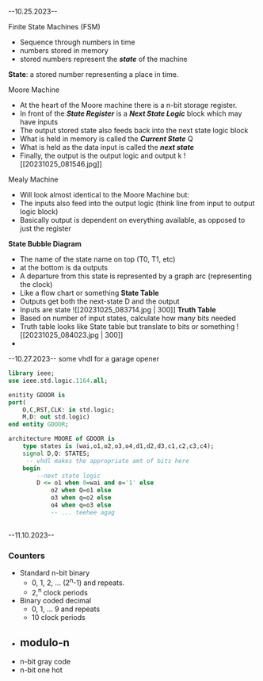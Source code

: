 --10.25.2023--

Finite State Machines (FSM)
- Sequence through numbers in time
- numbers stored in memory
- stored numbers represent the ***state*** of the machine

**State**: a stored number representing a place in time.

Moore Machine
- At the heart of the Moore machine there is a n-bit storage register.
- In front of the ***State Register*** is a ***Next State Logic*** block which may have inputs
- The output stored state also feeds back into the next state logic block
- What is held in memory is called the ***Current State*** Q
- What is held as the data input is called the ***next state***
- Finally, the output is the output logic and output k
![[20231025_081546.jpg]]


Mealy Machine
- Will look almost identical to the Moore Machine but:
- The inputs also feed into the output logic (think line from input to output logic block)
- Basically output is dependent on everything available, as opposed to just the register



**State Bubble Diagram**
- The name of the state name on top (T0, T1, etc)
- at the bottom is da outputs
- A departure from this state is represented by a graph arc (representing the clock)
- Like a flow chart or something
**State Table**
-  Outputs get both the next-state D and the output
- Inputs are state
![[20231025_083714.jpg | 300]]
**Truth Table**
- Based on number of input states, calculate how many bits needed
- Truth table looks like State table but translate to bits or something
![[20231025_084023.jpg | 300]]
- 


--10.27.2023--
	some vhdl for a garage opener

```vhdl
library ieee;
use ieee.std.logic.1164.all;

enitity GDOOR is
port(
	O,C,RST,CLK: in std.logic;
	M,D: out std.logic)
end entity GDOOR;

architecture MOORE of GDOOR is
	type states is (wai,o1,o2,o3,o4,d1,d2,d3,c1,c2,c3,c4);
	signal D,Q: STATES;
	 -- vhdl makes the appropriate amt of bits here
	begin 
		--next state logic
		D <= o1 when 0=wai and o='1' else 
			o2 when Q=o1 else
			o3 when q=o2 else
			o4 when q=o3 else 
			-- ... teehee agag
	
```

--11.10.2023--
### Counters
- Standard n-bit binary
	- 0, 1, 2, ... (2<sup>n</sup>-1) and repeats. 
	 - 2,<sup>n</sup> clock periods
- Binary coded decimal
	- 0, 1, ... 9 and repeats
	- 10 clock periods
- modulo-n
	- 
- n-bit gray code
- n-bit one hot
